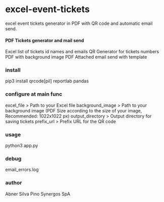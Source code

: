 # excel-event-tickets
excel event tickets generator in PDF with QR code and automatic email send.

#### PDF Tickets generator and mail send

Excel list of tickets id names and emails
QR Generator for tickets numbers
PDF with background image
PDF Attached email send with template

### install

pip3 install qrcode[pil] reportlab pandas

### configure at main func

excel_file > Path to your Excel file
background_image > Path to your background image (PDF Size according to the size of your image, Recommended: 1022x1022 px)
output_directory > Output directory for saving tickets
prefix_url > Prefix URL for the QR code

### usage

python3 app.py

### debug

email_errors.log

### author

Abner Silva Pino
Synergos SpA
